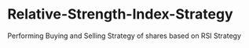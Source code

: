 # Relative-Strength-Index-Strategy
Performing Buying and Selling Strategy of shares based on RSI Strategy

